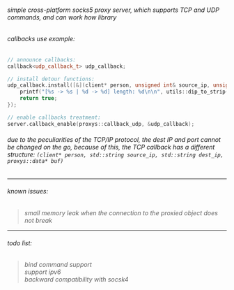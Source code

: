 ###### simple cross-platform socks5 proxy server, which supports TCP and UDP commands, and can work how library <br>

###### callbacks use example:

```cpp
// announce callbacks:
callback<udp_callback_t> udp_callback;

// install detour functions:
udp_callback.install([&](client* person, unsigned int& source_ip, unsigned int& dest_ip, unsigned short& source_port, unsigned short& dest_port, proxys::data* buf) -> bool {
    printf("[%s -> %s | %d -> %d] length: %d\n\n", utils::dip_to_strip(source_ip).c_str(), utils::dip_to_strip(dest_ip).c_str(), source_port, dest_port, buf->length);
    return true;
});

// enable callbacks treatment:
server.callback_enable(proxys::callback_udp, &udp_callback);
```
###### due to the peculiarities of the TCP/IP protocol, the dest IP and port cannot be changed on the go, because of this, the TCP callback has a different structure: ```(client* person, std::string source_ip, std::string dest_ip, proxys::data* buf)```

<hr>

###### known issues:
> *small memory leak when the connection to the proxied object does not break* <br>

<hr>

###### todo list:
> *bind command support* <br>
> *support ipv6* <br>
> *backward compatibility with socsk4* <br>
